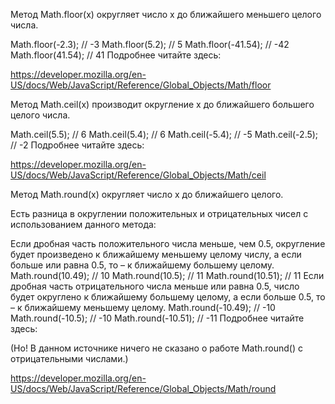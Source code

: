 Метод Math.floor(x) округляет число x до ближайшего меньшего целого числа.

Math.floor(-2.3); // -3 Math.floor(5.2); // 5 Math.floor(-41.54); // -42 Math.floor(41.54); // 41 Подробнее читайте здесь:

https://developer.mozilla.org/en-US/docs/Web/JavaScript/Reference/Global_Objects/Math/floor


Метод Math.ceil(x) производит округление x до ближайшего большего целого числа.

Math.ceil(5.5); // 6 Math.ceil(5.4); // 6 Math.ceil(-5.4); // -5 Math.ceil(-2.5); // -2 Подробнее читайте здесь:

https://developer.mozilla.org/en-US/docs/Web/JavaScript/Reference/Global_Objects/Math/ceil


Метод Math.round(x) округляет число x до ближайшего целого.

Есть разница в округлении положительных и отрицательных чисел с использованием данного метода:

Если дробная часть положительного числа меньше, чем 0.5, округление будет произведено к ближайшему меньшему целому числу, а если больше или равна 0.5, то – к ближайшему большему целому. Math.round(10.49); // 10 Math.round(10.5); // 11 Math.round(10.51); // 11 Если дробная часть отрицательного числа меньше или равна 0.5, число будет округлено к ближайшему большему целому, а если больше 0.5, то – к ближайшему меньшему целому. Math.round(-10.49); // -10 Math.round(-10.5); // -10 Math.round(-10.51); // -11 Подробнее читайте здесь:

(Но! В данном источнике ничего не сказано о работе Math.round() с отрицательными числами.)

https://developer.mozilla.org/en-US/docs/Web/JavaScript/Reference/Global_Objects/Math/round
